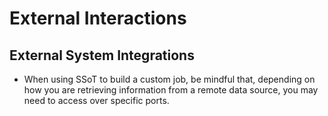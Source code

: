 # External Interactions

## External System Integrations

* When using SSoT to build a custom job, be mindful that, depending on how you are retrieving information from a remote data source, you may need to access over specific ports.

